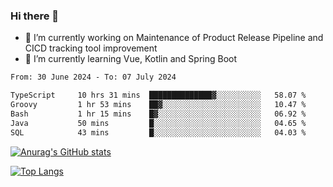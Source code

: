 ### Hi there 👋

- 🔭 I’m currently working on Maintenance of Product Release Pipeline and CICD tracking tool improvement
- 🌱 I’m currently learning Vue, Kotlin and Spring Boot

<!--START_SECTION:waka-->

```txt
From: 30 June 2024 - To: 07 July 2024

TypeScript     10 hrs 31 mins  ██████████████▓░░░░░░░░░░   58.07 %
Groovy         1 hr 53 mins    ██▓░░░░░░░░░░░░░░░░░░░░░░   10.47 %
Bash           1 hr 15 mins    █▓░░░░░░░░░░░░░░░░░░░░░░░   06.92 %
Java           50 mins         █░░░░░░░░░░░░░░░░░░░░░░░░   04.65 %
SQL            43 mins         █░░░░░░░░░░░░░░░░░░░░░░░░   04.03 %
```

<!--END_SECTION:waka-->

[![Anurag's GitHub stats](https://github-readme-stats.vercel.app/api?username=yunhao981&show_icons=true&theme=solarized-dark)](https://github.com/anuraghazra/github-readme-stats)

[![Top Langs](https://github-readme-stats.vercel.app/api/top-langs/?username=yunhao981&theme=solarized-dark&layout=compact)](https://github.com/anuraghazra/github-readme-stats)

<!--
**yunhao981/yunhao981** is a ✨ _special_ ✨ repository because its `README.md` (this file) appears on your GitHub profile.

Here are some ideas to get you started:

- 🔭 I’m currently working on Maintenance of Release Pipeline and CICD tracking tool improvement
- 🌱 I’m currently learning Vue, Kotlin and Spring Boot
- 👯 I’m looking to collaborate on ...
- 🤔 I’m looking for help with ...
- 💬 Ask me about ...
- 📫 How to reach me: ...
- 😄 Pronouns: ...
- ⚡ Fun fact: ...
-->


